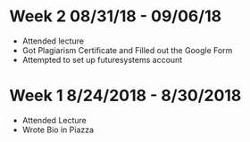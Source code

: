 
# Week 2 08/31/18 - 09/06/18
* Attended lecture
* Got Plagiarism Certificate and Filled out the Google Form
* Attempted to set up futuresystems account
# Week 1 8/24/2018 - 8/30/2018
* Attended Lecture
* Wrote Bio in Piazza
